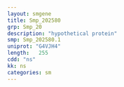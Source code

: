 ```yaml
---
layout: smgene
title: Smp_202580
grp: Smp_20
description: "hypothetical protein"
smp: Smp_202580.1
uniprot: "G4VJH4"
length:   255
cdd: "ns"
kk: ns
categories: sm
---
```

